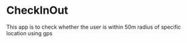 # CheckInOut
This app is to check whether the user is within 50m radius of specific location using gps
